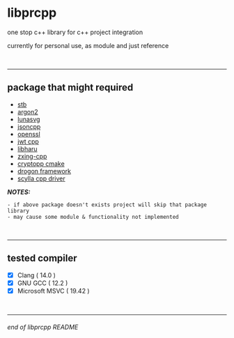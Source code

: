 # libprcpp

one stop c++ library for c++ project integration

currently for personal use, as module and just reference

<br>

---

## package that might required

- [stb](https://github.com/nothings/stb)
- [argon2](https://github.com/P-H-C/phc-winner-argon2)
- [lunasvg](https://github.com/sammycage/lunasvg)
- [jsoncpp](https://github.com/open-source-parsers/jsoncpp)
- [openssl](https://github.com/openssl/openssl)
- [jwt cpp](https://github.com/Thalhammer/jwt-cpp)
- [libharu](https://github.com/libharu/libharu)
- [zxing-cpp](https://github.com/zxing-cpp/zxing-cpp)
- [cryptopp cmake](https://github.com/abdes/cryptopp-cmake)
- [drogon framework](https://github.com/drogonframework/drogon)
- [scylla cpp driver](https://github.com/scylladb/cpp-driver)

__*NOTES:*__
```
- if above package doesn't exists project will skip that package library
- may cause some module & functionality not implemented
```

<br>

---

## tested compiler

- [X] Clang ( 14.0 )
- [X] GNU GCC ( 12.2 )
- [X] Microsoft MSVC ( 19.42 )

<br>

---

<!-- ## cmake

`cmake conf`
```sh
# required
# 0:undefined 1:debug 2:staging 3:demo 4:release
-DLIBPRCPP_BUILD_STATUS=1

# required
# 0:undefined 1:linux 2:windows 3:macos_
-DLIBPRCPP_BUILD_TARGET=1

# not required | default false
# error for windows if true, on false is ok
# will add test directory execute-able
-DLIBPRCPP_PROJECT_BUILD_TEST=true

# not required | default false
# will make output under LIBPRCPP_BUILD_TAGET_DIRECTORY
-DLIBPRCPP_PROJECT_USING_BUILD_TAGET_DIRECTORY=true
```

look on [cmake directory for more info](./cmake)

<br>

`cmake build debug - linux`
```sh
mkdir -p build/debug;
cmake -B build/debug -DCMAKE_CXX_FLAGS="-std=c++17" -DCMAKE_BUILD_TYPE=Debug -DLIBPRCPP_BUILD_STATUS=1 -DLIBPRCPP_BUILD_TARGET=1 -DLIBPRCPP_PROJECT_BUILD_TEST=false -DLIBPRCPP_PROJECT_USING_BUILD_TAGET_DIRECTORY=true;
cmake --build build/debug --config Debug;
```

<br>

--- -->

###### end of libprcpp README
